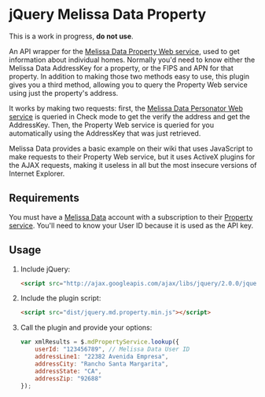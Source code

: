 # jQuery Melissa Data Property

This is a work in progress, **do not use**.

An API wrapper for the [Melissa Data Property Web service](http://wiki.melissadata.com/index.php?title=Property), used to get information about individual homes. Normally you'd need to know either the Melissa Data AddressKey for a property, or the FIPS and APN for that property. In addition to making those two methods easy to use, this plugin gives you a third method, allowing you to query the Property Web service using just the property's address.

It works by making two requests: first, the [Melissa Data Personator Web service](http://wiki.melissadata.com/index.php?title=Personator) is queried in Check mode to get the verify the address and get the AddressKey. Then, the Property Web service is queried for you automatically using the AddressKey that was just retrieved.

Melissa Data provides a basic example on their wiki that uses JavaScript to make requests to their Property Web service, but it uses ActiveX plugins for the AJAX requests, making it useless in all but the most insecure versions of Internet Explorer.

## Requirements

You must have a [Melissa Data](http://www.melissadata.com/) account with a subscription to their [Property service](http://www.melissadata.com/lookups/property.asp). You'll need to know your User ID because it is used as the API key.

## Usage

1. Include jQuery:

	```html
	<script src="http://ajax.googleapis.com/ajax/libs/jquery/2.0.0/jquery.min.js"></script>
	```

2. Include the plugin script:

	```html
	<script src="dist/jquery.md.property.min.js"></script>
	```

3. Call the plugin and provide your options:

	```javascript
	var xmlResults = $.mdPropertyService.lookup({
		userId: "123456789", // Melissa Data User ID
		addressLine1: "22382 Avenida Empresa",
		addressCity: "Rancho Santa Margarita",
		addressState: "CA",
		addressZip: "92688"
	});
	```
